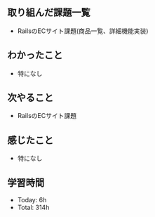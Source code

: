 ## 取り組んだ課題一覧
- RailsのECサイト課題(商品一覧、詳細機能実装)
## わかったこと
- 特になし
## 次やること
- RailsのECサイト課題
## 感じたこと
- 特になし
## 学習時間
- Today: 6h
- Total: 314h